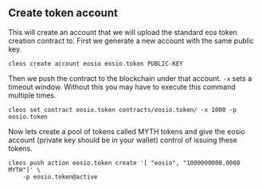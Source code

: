 ## Create token account

This will create an account that we will upload the standard eos token creation contract to. First
we generate a new account with the same public key.


```
cleos create account eosio eosio.token PUBLIC-KEY 
```

Then we push the contract to the blockchain under that account. `-x` sets a timeout window. Without
this you may have to execute this command multiple times.


```
cleos set contract eosio.token contracts/eosio.token/ -x 1000 -p eosio.token
```

Now lets create a pool of tokens called MYTH tokens and give the eosio account (private key should
be in your wallet) control of issuing these tokens.

```
cleos push action eosio.token create '[ "eosio", "1000000000.0000 MYTH"]' \
    -p eosio.token@active
```
